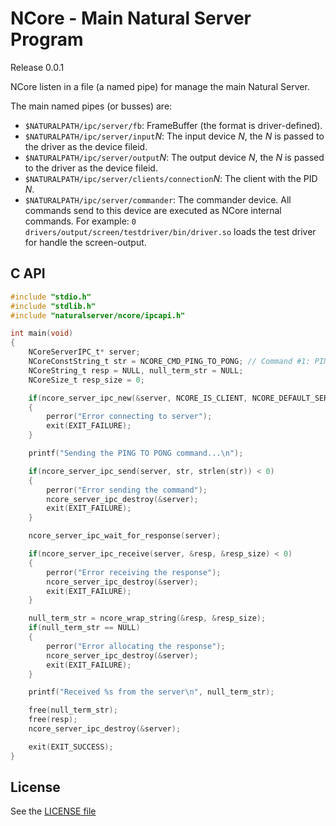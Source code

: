 # NCore - Main Natural Server Program #

Release 0.0.1

NCore listen in a file (a named pipe) for manage the main Natural Server.

The main named pipes (or busses) are:

* `$NATURALPATH/ipc/server/fb`: FrameBuffer (the format is driver-defined).
* `$NATURALPATH/ipc/server/input`*N*: The input device *N*, the *N* is passed
  to the driver as the device fileid.
* `$NATURALPATH/ipc/server/output`*N*: The output device *N*, the *N* is passed
  to the driver as the device fileid.
* `$NATURALPATH/ipc/server/clients/connection`*N*: The client with the PID
  *N*.
* `$NATURALPATH/ipc/server/commander`: The commander device. All commands send
  to this device are executed as NCore internal commands. For example:
  `0 drivers/output/screen/testdriver/bin/driver.so` loads the test driver for
  handle the screen-output.

## C API ##

```c
#include "stdio.h"
#include "stdlib.h"
#include "naturalserver/ncore/ipcapi.h"

int main(void)
{
	NCoreServerIPC_t* server;
	NCoreConstString_t str = NCORE_CMD_PING_TO_PONG; // Command #1: PING TO PONG
	NCoreString_t resp = NULL, null_term_str = NULL;
	NCoreSize_t resp_size = 0;

	if(ncore_server_ipc_new(&server, NCORE_IS_CLIENT, NCORE_DEFAULT_SERVER) < 0)
	{
		perror("Error connecting to server");
		exit(EXIT_FAILURE);
	}

	printf("Sending the PING TO PONG command...\n");

	if(ncore_server_ipc_send(server, str, strlen(str)) < 0)
	{
		perror("Error sending the command");
		ncore_server_ipc_destroy(&server);
		exit(EXIT_FAILURE);
	}

	ncore_server_ipc_wait_for_response(server);

	if(ncore_server_ipc_receive(server, &resp, &resp_size) < 0)
	{
		perror("Error receiving the response");
		ncore_server_ipc_destroy(&server);
		exit(EXIT_FAILURE);
	}

	null_term_str = ncore_wrap_string(&resp, &resp_size);
	if(null_term_str == NULL)
	{
		perror("Error allocating the response");
		ncore_server_ipc_destroy(&server);
		exit(EXIT_FAILURE);
	}

	printf("Received %s from the server\n", null_term_str);

	free(null_term_str);
	free(resp);
	ncore_server_ipc_destroy(&server);

	exit(EXIT_SUCCESS);
}
```

## License ##

See the [LICENSE file](LICENSE.txt "NCore LICENSE")
